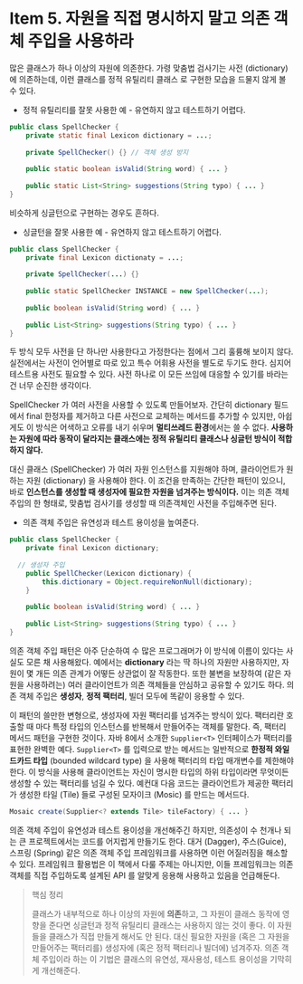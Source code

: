 # Item 5. 자원을 직접 명시하지 말고 의존 객체 주입을 사용하라

많은 클래스가 하나 이상의 자원에 의존한다. 가령 맞춤법 검사기는 사전 (dictionary)에 의존하는데, 이런 클래스를 정적 유틸리티 클래스 로 구현한 모습을 드물지 않게 볼 수 있다.

* 정적 유틸리티를 잘못 사용한 예 - 유연하지 않고 테스트하기 어렵다.

```java
public class SpellChecker {
	private static final Lexicon dictionary = ...;
	
	private SpellChecker() {} // 객체 생성 방지
	
	public static boolean isValid(String word) { ... }
	
	public static List<String> suggestions(String typo) { ... }
}
```

비슷하게 싱글턴으로 구현하는 경우도 흔하다.

* 싱글턴을 잘못 사용한 예 - 유연하지 않고 테스트하기 어렵다.

```java
public class SpellChecker {
	private final Lexicon dictionaty = ...;
	
	private SpellChecker(...) {}
  
	public static SpellChecker INSTANCE = new SpellChecker(...);
	
	public boolean isValid(String word) { ... }
  
	public List<String> suggestions(String typo) { ... }
}
```

두 방식 모두 사전을 단 하나만 사용한다고 가정한다는 점에서 그리 훌륭해 보이지 않다. 실전에서는 사전이 언어별로 따로 있고 특수 어휘용 사전을 별도로 두기도 한다. 심지어 테스트용 사전도 필요할 수 있다. 사전 하나로 이 모든 쓰임에 대응할 수 있기를 바라는 건 너무 순진한 생각이다.

SpellChecker 가 여러 사전을 사용할 수 있도록 만들어보자. 간단히 dictionary 필드에서 final 한정자를 제거하고 다른 사전으로 교체하는 메서드를 추가할 수 있지만, 아쉽게도 이 방식은 어색하고 오류를 내기 쉬우며 **멀티쓰레드 환경**에서는 쓸 수 없다. **사용하는 자원에 따라 동작이 달라지는 클래스에는 정적 유틸리티 클래스나 싱글턴 방식이 적합하지 않다.** 

대신 클래스 (SpellChecker) 가 여러 자원 인스턴스를 지원해야 하며, 클라이언트가 원하는 자원 (dictionary) 을 사용해야 한다. 이 조건을 만족하는 간단한 패턴이 있으니, 바로 **인스턴스를 생성할 때 생성자에 필요한 자원을 넘겨주는 방식이다.** 이는 의존 객체 주입의 한 형태로, 맞춤법 검사기를 생성할 때 의존객체인 사전을 주입해주면 된다.

* 의존 객체 주입은 유연성과 테스트 용이성을 높여준다.

```java
public class SpellChecker {
	private final Lexicon dictionary;
	
  // 생성자 주입
	public SpellChecker(Lexicon dictionary) {
		this.dictionary = Object.requireNonNull(dictionary);
	}
	
	public boolean isValid(String word) { ... }
	
	public List<String> suggestions(String typo) { ... }
}
```

의존 객체 주입 패턴은 아주 단순하여 수 많은 프로그래머가 이 방식에 이름이 있다는 사실도 모른 채 사용해왔다. 예에서는 **dictionary** 라는 딱 하나의 자원만 사용하지만, 자원이 몇 개든 의존 관계가 어떻든 상관없이 잘 작동한다. 또한 불변을 보장하여 (같은 자원을 사용하려는) 여러 클라이언트가 의존 객체들을 안심하고 공유할 수 있기도 하다. 의존 객체 주입은 **생성자**, **정적 팩터리**, 빌더 모두에 똑같이 응용할 수 있다.

이 패턴의 쓸만한 변형으로, 생성자에 자원 팩터리를 넘겨주는 방식이 있다. 팩터리란 호출할 때 마다 특정 타입의 인스턴스를 반복해서 만들어주는 객체를 말한다. 즉, 팩터리 메서드 패턴을 구현한 것이다. 자바 8에서 소개한 `Supplier<T>` 인터페이스가 팩터리를 표현한 완벽한 예다. `Supplier<T>` 를 입력으로 받는 메서드는 일반적으로 **한정적 와일드카드 타입** (bounded wildcard type) 을 사용해 팩터리의 타입 매개변수를 제한해야 한다. 이 방식을 사용해 클라이언트는 자신이 명시한 타입의 하위 타입이라면 무엇이든 생성할 수 있는 팩터리를 넘길 수 있다. 예컨대 다음 코드는 클라이언트가 제공한 팩터리가 생성한 타일 (Tile) 들로 구성된 모자이크 (Mosic) 를 만드는 메서드다.

```java
Mosaic create(Supplier<? extends Tile> tileFactory) { ... }
```

의존 객체 주입이 유연성과 테스트 용이성을 개선해주긴 하지만, 의존성이 수 천개나 되는 큰 프로젝트에서는 코드를 어지럽게 만들기도 한다. 대거 (Dagger), 주스(Guice), 스프링 (Spring) 같은 의존 객체 주입 프레임워크를 사용하면 이런 어질러짐을 해소할 수 있다. 프레임워크 활용법은 이 책에서 다룰 주제는 아니지만, 이들 프레임워크는 의존 객체를 직접 주입하도록 설계된 API 를 알맞게 응용해 사용하고 있음을 언급해둔다.

> 핵심 정리
>
> 클래스가 내부적으로 하나 이상의 자원에 **의존**하고, 그 자원이 클래스 동작에 영향을 준다면 싱글턴과 정적 유틸리티 클래스는 사용하지 않는 것이 좋다. 이 자원들을 클래스가 직접 만들게 해서도 안 된다. 대신 필요한 자원을 (혹은 그 자원을 만들어주는 팩터리를) 생성자에 (혹은 정적 팩터리나 빌더에) 넘겨주자. 의존 객체 주입이라 하는 이 기법은 클래스의 유연성, 재사용성, 테스트 용이성을 기막히게 개선해준다.